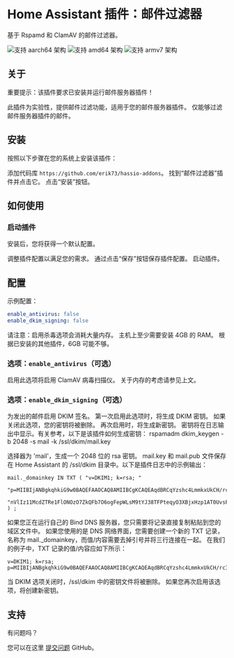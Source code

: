 # Home Assistant 插件：邮件过滤器

基于 Rspamd 和 ClamAV 的邮件过滤器。

![支持 aarch64 架构][aarch64-shield] ![支持 amd64 架构][amd64-shield]
![支持 armv7 架构][armv7-shield]

## 关于

重要提示：该插件要求已安装并运行邮件服务器插件！

此插件为实验性，提供邮件过滤功能，适用于您的邮件服务器插件。
仅能够过滤邮件服务器插件的邮件。

## 安装

按照以下步骤在您的系统上安装该插件：

添加代码库 `https://github.com/erik73/hassio-addons`。
找到“邮件过滤器”插件并点击它。
点击“安装”按钮。

## 如何使用

### 启动插件

安装后，您将获得一个默认配置。

调整插件配置以满足您的需求。
通过点击“保存”按钮保存插件配置。
启动插件。

## 配置

示例配置：

```yaml
enable_antivirus: false
enable_dkim_signing: false
```

请注意：启用杀毒选项会消耗大量内存。
主机上至少需要安装 4GB 的 RAM。
根据已安装的其他插件，6GB 可能不够。

### 选项：`enable_antivirus`（可选）

启用此选项将启用 ClamAV 病毒扫描仪。
关于内存的考虑请参见上文。

### 选项：`enable_dkim_signing`（可选）

为发出的邮件启用 DKIM 签名。
第一次启用此选项时，将生成 DKIM 密钥。
如果关闭此选项，您的密钥将被删除。
再次启用时，将生成新密钥。
密钥将在日志输出中显示。有关参考，以下是该插件如何生成密钥：
rspamadm dkim_keygen -b 2048 -s mail -k /ssl/dkim/mail.key

选择器为 'mail'，生成一个 2048 位的 rsa 密钥。
mail.key 和 mail.pub 文件保存在 Home Assistant 的 /ssl/dkim 目录中。以下是插件日志中的示例输出：

```
mail._domainkey IN TXT ( "v=DKIM1; k=rsa; "
	"p=MIIBIjANBgkqhkiG9w0BAQEFAAOCAQ8AMIIBCgKCAQEAqdBRCqYzshc4LmmkxUkCH/rcIpSe/QdNIVmBrgqZmZ5zzWQi7ShdFOH7V32/VM1VRk2pkjDV7tmfbwslsymsfxgGhVHbU0R3803uRfxAiT2mYu1hCc9351YpZF4WnrdoA3BT5juS3YUo5LsDxvZCxISnep8VqVSAZOmt8wFsZKBXiIjWuoI6XnWrzsAfoaeGaVuUZBmi4ZTg0O4yl"
	"nVlIz11McdZTRe1FlONOzO7ZkQFb7O6ogFepWLsM9tYJ38TFPteqyO3XBjxHzp1AT0UvsPcauDoeHUXgqbxU7udG1t05f6ab5h/Kih+jisgHHF4ZFK3qRtawhWlA9DtS35DlwIDAQAB"
) ;
```

如果您正在运行自己的 Bind DNS 服务器，您只需要将记录直接复制粘贴到您的域区文件中。
如果您使用的是 DNS 网络界面，您需要创建一个新的 TXT 记录，名称为 mail.\_domainkey，而值/内容需要去掉引号并将三行连接在一起。
在我们的例子中，TXT 记录的值/内容应如下所示：

```
v=DKIM1; k=rsa; p=MIIBIjANBgkqhkiG9w0BAQEFAAOCAQ8AMIIBCgKCAQEAqdBRCqYzshc4LmmkxUkCH/rcIpSe/QdNIVmBrgqZmZ5zzWQi7ShdFOH7V32/VM1VRk2pkjDV7tmfbwslsymsfxgGhVHbU0R3803uRfxAiT2mYu1hCc9351YpZF4WnrdoA3BT5juS3YUo5LsDxvZCxISnep8VqVSAZOmt8wFsZKBXiIjWuoI6XnWrzsAfoaeGaVuUZBmi4ZTg0O4ylnVlIz11McdZTRe1FlONOzO7ZkQFb7O6ogFepWLsM9tYJ38TFPteqyO3XBjxHzp1AT0UvsPcauDoeHUXgqbxU7udG1t05f6ab5h/Kih+jisgHHF4ZFK3qRtawhWlA9DtS35DlwIDAQAB
```

当 DKIM 选项关闭时，/ssl/dkim 中的密钥文件将被删除。
如果您再次启用该选项，将创建新密钥。

## 支持

有问题吗？

您可以在这里 [提交问题][issue] GitHub。

[aarch64-shield]: https://img.shields.io/badge/aarch64-yes-green.svg
[amd64-shield]: https://img.shields.io/badge/amd64-yes-green.svg
[armv7-shield]: https://img.shields.io/badge/armv7-yes-green.svg
[i386-shield]: https://img.shields.io/badge/i386-yes-green.svg
[issue]: https://github.com/erik73/addon-mailfilter/issues
[repository]: https://github.com/erik73/hassio-addons
